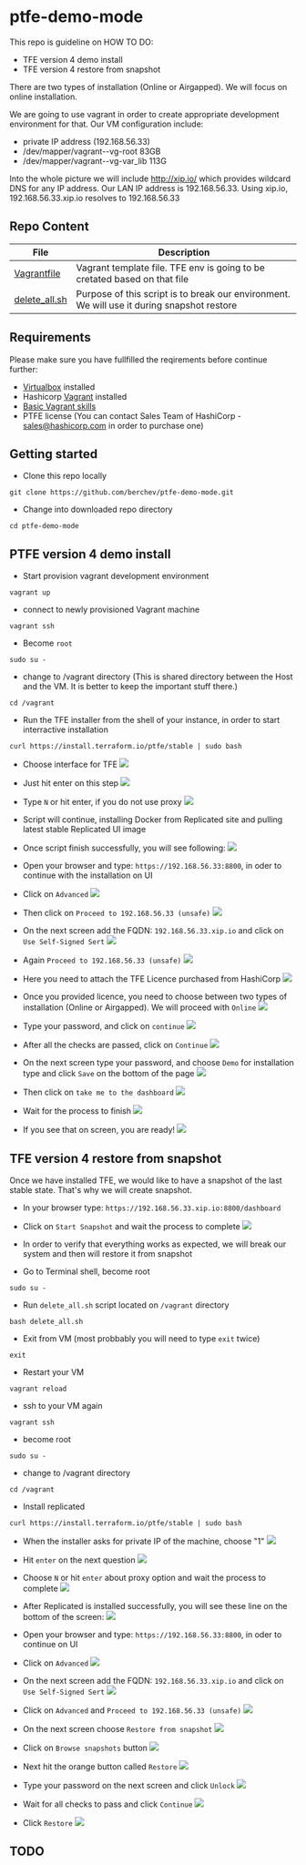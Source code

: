 # ptfe-demo-mode
This repo is guideline on HOW TO DO:
- TFE version 4 demo install
- TFE version 4 restore from snapshot

There are two types of installation (Online or Airgapped).
We will focus on online installation.


We are going to use vagrant in order to create appropriate development environment for that.
Our VM configuration include:
- private IP address (192.168.56.33) 
- /dev/mapper/vagrant--vg-root 83GB
- /dev/mapper/vagrant--vg-var_lib 113G


Into the whole picture we will include http://xip.io/ which provides wildcard DNS for any IP address. 
Our LAN IP address is 192.168.56.33. Using xip.io, 192.168.56.33.xip.io resolves to 192.168.56.33

## Repo Content
| File                   | Description                      |
|         ---            |                ---               |
| [Vagrantfile](Vagrantfile) | Vagrant template file. TFE env is going to be cretated based on that file|
| [delete_all.sh](delete_all.sh) | Purpose of this script is to break our environment. We will use it during snapshot restore|

## Requirements
Please make sure you have fullfilled the reqirements before continue further:
- [Virtualbox](https://www.virtualbox.org/wiki/Downloads) installed
- Hashicorp [Vagrant](https://www.vagrantup.com/) installed
- [Basic Vagrant skills](https://www.vagrantup.com/intro/getting-started/) 
- PTFE license (You can contact Sales Team of HashiCorp - sales@hashicorp.com in order to purchase one)

## Getting started
- Clone this repo locally
```
git clone https://github.com/berchev/ptfe-demo-mode.git
```
- Change into downloaded repo directory
```
cd ptfe-demo-mode
```

## PTFE version 4 demo install
- Start provision vagrant development environment
```
vagrant up
```
- connect to newly provisioned Vagrant machine
```
vagrant ssh
```
- Become `root`
```
sudo su -
```
- change to /vagrant directory (This is shared directory between the Host and the VM. It is better to keep the important stuff there.)
```
cd /vagrant
```
- Run the TFE installer from the shell of your instance, in order to start interractive installation
```
curl https://install.terraform.io/ptfe/stable | sudo bash
```
- Choose interface for TFE
![](https://github.com/berchev/ptfe-demo-mode/blob/master/screenshots/1.png)

- Just hit enter on this step
![](https://github.com/berchev/ptfe-demo-mode/blob/master/screenshots/2.png)

- Type `N` or hit enter, if you do not use proxy
![](https://github.com/berchev/ptfe-demo-mode/blob/master/screenshots/3.png)

- Script will continue, installing Docker from Replicated site and pulling latest stable Replicated UI image
- Once script finish successfully, you will see following:
![](https://github.com/berchev/ptfe-demo-mode/blob/master/screenshots/4.png)

- Open your browser and type: `https://192.168.56.33:8800`, in oder to continue with the installation on UI
- Click on `Advanced`
![](https://github.com/berchev/ptfe-demo-mode/blob/master/screenshots/5.png)

- Then click on `Proceed to 192.168.56.33 (unsafe)`
![](https://github.com/berchev/ptfe-demo-mode/blob/master/screenshots/6.png)

- On the next screen add the FQDN: `192.168.56.33.xip.io` and click on `Use Self-Signed Sert`
![](https://github.com/berchev/ptfe-demo-mode/blob/master/screenshots/7.png)

- Again `Proceed to 192.168.56.33 (unsafe)`
![](https://github.com/berchev/ptfe-demo-mode/blob/master/screenshots/8.png)

- Here you need to attach the TFE Licence purchased from HashiCorp
![](https://github.com/berchev/ptfe-demo-mode/blob/master/screenshots/9.png)

- Once you provided licence, you need to choose between two types of installation (Online or Airgapped). We will proceed with `Online`
![](https://github.com/berchev/ptfe-demo-mode/blob/master/screenshots/10.png)

- Type your password, and click on `continue`
![](https://github.com/berchev/ptfe-demo-mode/blob/master/screenshots/11.png)

- After all the checks are passed, click on `Continue`
![](https://github.com/berchev/ptfe-demo-mode/blob/master/screenshots/12.png)

- On the next screen type your password, and choose `Demo` for installation type and click `Save` on the bottom of the page
![](https://github.com/berchev/ptfe-demo-mode/blob/master/screenshots/13.png)

- Then click on `take me to the dashboard`
![](https://github.com/berchev/ptfe-demo-mode/blob/master/screenshots/14.png)

- Wait for the process to finish
![](https://github.com/berchev/ptfe-demo-mode/blob/master/screenshots/15.png)

- If you see that on screen, you are ready!
![](https://github.com/berchev/ptfe-demo-mode/blob/master/screenshots/16.png)


##  TFE version 4 restore from snapshot
Once we have installed TFE, we would like to have a snapshot of the last stable state. That's why we will create snapshot.
- In your browser type: `https://192.168.56.33.xip.io:8800/dashboard`
- Click on `Start Snapshot` and wait the process to complete
![](https://github.com/berchev/ptfe-demo-mode/blob/master/screenshots/17.png)

- In order to verify that everything works as expected, we will break our system and then will restore it from snapshot
- Go to Terminal shell, become root
```
sudo su -
```
- Run `delete_all.sh` script located on `/vagrant` directory 
```
bash delete_all.sh 
```
- Exit from VM (most probbably you will need to type `exit` twice)
```
exit
```
- Restart your VM 
```
vagrant reload
```
- ssh to your VM again
```
vagrant ssh
```
- become root
```
sudo su -
```
- change to /vagrant directory
```
cd /vagrant
```
- Install replicated 
```
curl https://install.terraform.io/ptfe/stable | sudo bash
```
- When the installer asks for private IP of the machine, choose "1"
![](https://github.com/berchev/ptfe-demo-mode/blob/master/screenshots/18.png)

- Hit `enter` on the next question
![](https://github.com/berchev/ptfe-demo-mode/blob/master/screenshots/19.png)

- Choose `N` or hit `enter` about proxy option and wait the process to complete
![](https://github.com/berchev/ptfe-demo-mode/blob/master/screenshots/20.png)

- After Replicated is installed successfully, you will see these line on the bottom of the screen:
![](https://github.com/berchev/ptfe-demo-mode/blob/master/screenshots/21.png)

- Open your browser and type: `https://192.168.56.33:8800`, in oder to continue on UI
- Click on `Advanced`
![](https://github.com/berchev/ptfe-demo-mode/blob/master/screenshots/5.png)

- On the next screen add the FQDN: `192.168.56.33.xip.io` and click on `Use Self-Signed Sert`
![](https://github.com/berchev/ptfe-demo-mode/blob/master/screenshots/7.png)

- Click on `Advanced` and `Proceed to 192.168.56.33 (unsafe)`
![](https://github.com/berchev/ptfe-demo-mode/blob/master/screenshots/8.png)

- On the next screen choose `Restore from snapshot`
![](https://github.com/berchev/ptfe-demo-mode/blob/master/screenshots/22.png)

- Click on `Browse snapshots` button 
![](https://github.com/berchev/ptfe-demo-mode/blob/master/screenshots/23.png)

- Next hit the orange button called `Restore`
![](https://github.com/berchev/ptfe-demo-mode/blob/master/screenshots/24.png)

- Type your password on the next screen and click `Unlock`
![](https://github.com/berchev/ptfe-demo-mode/blob/master/screenshots/25.png)

- Wait for all checks to pass and click `Continue`
![](https://github.com/berchev/ptfe-demo-mode/blob/master/screenshots/26.png)

- Click `Restore`
![](https://github.com/berchev/ptfe-demo-mode/blob/master/screenshots/27.png)

## TODO
